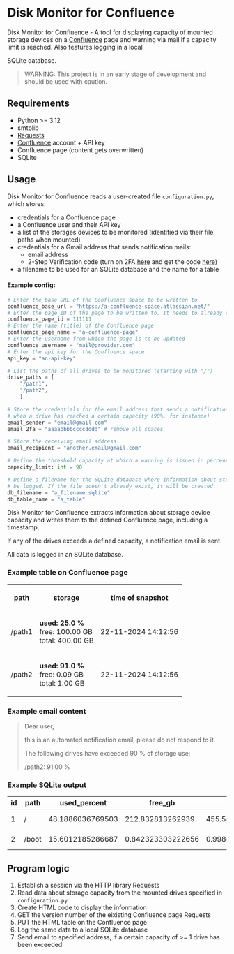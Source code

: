 # Disk Monitor for Confluence

Disk Monitor for Confluence - A tool for displaying capacity of mounted storage devices on a [Confluence](https://www.atlassian.com/de/software/confluence) page and warning via mail if a capacity limit is reached. Also features logging in a local


 SQLite database.

> WARNING: This project is in an early stage of development and should be used with caution.

## Requirements

* Python >= 3.12
* smtplib
* [Requests](https://pypi.org/project/requests/)
* [Confluence](https://www.atlassian.com/de/software/confluence) account + API key
* Confluence page (content gets overwritten)
* SQLite

## Usage

Disk Monitor for Confluence reads a user-created file `configuration.py`, which stores: 
* credentials for a Confluence page
* a Confluence user and their API key
* a list of the storages devices to be monitored (identified via their file paths when mounted)
* credentials for a Gmail address that sends notification mails:
  * email address
  * 2-Step Verification code (turn on 2FA [here](https://support.google.com/accounts/answer/185839?hl=en&co=GENIE.Platform%3DDesktop) and get the code [here](https://myaccount.google.com/apppasswords))
* a filename to be used for an SQLite database and the name for a table

#### Example config:
```python
# Enter the base URL of the Confluence space to be written to
confluence_base_url = "https://a-confluence-space.atlassian.net/"
# Enter the page ID of the page to be written to. It needs to already exist.
confluence_page_id = 111111
# Enter the name (title) of the Confluence page
confluence_page_name = "a-confluence-page"
# Enter the username from which the page is to be updated
confluence_username = "mail@provider.com"
# Enter the api key for the Confluence space 
api_key = "an-api-key"

# List the paths of all drives to be monitored (starting with "/")
drive_paths = [
    "/path1",
    "/path2",
    ]

# Store the credentials for the email address that sends a notification
# when a drive has reached a certain capacity (90%, for instance)
email_sender = "email@gmail.com"
email_2fa = "aaaabbbbccccdddd" # remove all spaces

# Store the receiving email address
email_recipient = "another.email@gmail.com"

# Define the threshold capacity at which a warning is issued in percent (0-100)
capacity_limit: int = 90

# Define a filename for the SQLite database where information about storage will
# be logged. If the file doesn't already exist, it will be created.
db_filename = "a_filename.sqlite"
db_table_name = "a_table"
```

Disk Monitor for Confluence extracts information about storage device capacity and writes them to the defined Confluence page, including a timestamp.

If any of the drives exceeds a defined capacity, a notification email is sent.

All data is logged in an SQLite database.

### Example table on Confluence page

<table>
  <tbody>
    <tr>
      <th>
        <p>
          <strong>path</strong>
        </p>
      </th>
      <th>
        <p>
          <strong>storage</strong>
        </p>
      </th>
      <th>
       <p>
         <strong>time of snapshot</strong>
       </p>
      </th>
    </tr>
    <tr>
      <td>
       <p>
         /path1
       </p>
      </td>
      <td>
       <p>
        <strong>used: 25.0 % </strong> <br/>
         free: 100.00 GB<br/>
         total: 400.00 GB<br/>
       </p>
      </td>
      <td>
       <p>
         22-11-2024 14:12:56
        </p>
      </td>
    </tr>
    <tr>
      <td>
       <p>
          /path2
        </p>
      </td>
      <td>
       <p>
          <strong>used: 91.0 % </strong> <br/>
          free: 0.09 GB<br/>
          total: 1.00 GB<br/>
        </p>
      </td>
      <td>
        <p>
          22-11-2024 14:12:56
        </p>
      </td>
    </tr>
  </tbody>
 </table>

### Example email content
>Dear user,
>
>this is an automated notification email, please do not respond to it.
>
>The following drives have exceeded 90 % of storage use:
>
>/path2: 91.00 %

### Example SQLite output
| id | path  | used_percent     | free_gb           | total_gb          | snapshot_time       |
|----|-------|------------------|-------------------|-------------------|---------------------|
| 1  | /     | 48.1886036769503 | 212.832813262939  | 455.585792541504  | 2024-12-12 13:53:55 |
| 2  | /boot | 15.6012185286687 | 0.842323303222656 | 0.998027801513672 | 2024-12-12 13:53:55 |

## Program logic
1. Establish a session via the HTTP library Requests
2. Read data about storage capacity from the mounted drives specified in `configuration.py`
3. Create HTML code to display the information
4. GET the version number of the eixisting Confluence page Requests
5. PUT the HTML table on the Confluence page
6. Log the same data to a local SQLite database
7. Send email to specified address, if a certain capacity of >= 1 drive has been exceeded
